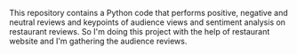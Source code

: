 This repository contains a Python code that performs positive, negative and neutral reviews and keypoints of audience views and sentiment analysis on restaurant reviews.
So I'm doing this project with the help of restaurant website and I'm gathering the audience reviews. 

 
